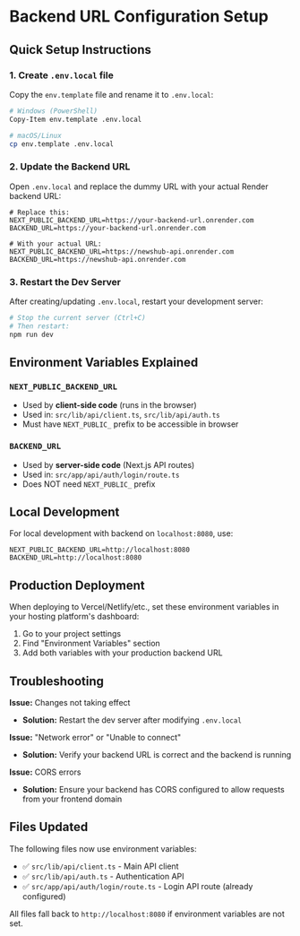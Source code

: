 # Backend URL Configuration Setup

## Quick Setup Instructions

### 1. Create `.env.local` file

Copy the `env.template` file and rename it to `.env.local`:

```bash
# Windows (PowerShell)
Copy-Item env.template .env.local

# macOS/Linux
cp env.template .env.local
```

### 2. Update the Backend URL

Open `.env.local` and replace the dummy URL with your actual Render backend URL:

```env
# Replace this:
NEXT_PUBLIC_BACKEND_URL=https://your-backend-url.onrender.com
BACKEND_URL=https://your-backend-url.onrender.com

# With your actual URL:
NEXT_PUBLIC_BACKEND_URL=https://newshub-api.onrender.com
BACKEND_URL=https://newshub-api.onrender.com
```

### 3. Restart the Dev Server

After creating/updating `.env.local`, restart your development server:

```bash
# Stop the current server (Ctrl+C)
# Then restart:
npm run dev
```

## Environment Variables Explained

### `NEXT_PUBLIC_BACKEND_URL`
- Used by **client-side code** (runs in the browser)
- Used in: `src/lib/api/client.ts`, `src/lib/api/auth.ts`
- Must have `NEXT_PUBLIC_` prefix to be accessible in browser

### `BACKEND_URL`
- Used by **server-side code** (Next.js API routes)
- Used in: `src/app/api/auth/login/route.ts`
- Does NOT need `NEXT_PUBLIC_` prefix

## Local Development

For local development with backend on `localhost:8080`, use:

```env
NEXT_PUBLIC_BACKEND_URL=http://localhost:8080
BACKEND_URL=http://localhost:8080
```

## Production Deployment

When deploying to Vercel/Netlify/etc., set these environment variables in your hosting platform's dashboard:

1. Go to your project settings
2. Find "Environment Variables" section
3. Add both variables with your production backend URL

## Troubleshooting

**Issue:** Changes not taking effect
- **Solution:** Restart the dev server after modifying `.env.local`

**Issue:** "Network error" or "Unable to connect"
- **Solution:** Verify your backend URL is correct and the backend is running

**Issue:** CORS errors
- **Solution:** Ensure your backend has CORS configured to allow requests from your frontend domain

## Files Updated

The following files now use environment variables:
- ✅ `src/lib/api/client.ts` - Main API client
- ✅ `src/lib/api/auth.ts` - Authentication API
- ✅ `src/app/api/auth/login/route.ts` - Login API route (already configured)

All files fall back to `http://localhost:8080` if environment variables are not set.


